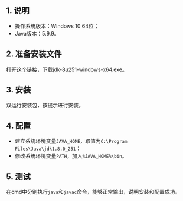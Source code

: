 ## 1. 说明

- 操作系统版本：Windows 10 64位；
- Java版本：5.9.9。

## 2. 准备安装文件

打开[这个链接](https://www.oracle.com/java/technologies/javase/javase-jdk8-downloads.html)，下载jdk-8u251-windows-x64.exe。

## 3. 安装

双运行安装包，按提示进行安装。

## 4. 配置

- 建立系统环境变量`JAVA_HOME`，取值为`C:\Program Files\Java\jdk1.8.0_251`；
- 修改系统环境变量`PATH`，加入`%JAVA_HOME%\bin`。


## 5. 测试

在cmd中分别执行`java`和`javac`命令，能够正常输出，说明安装和配置成功。
